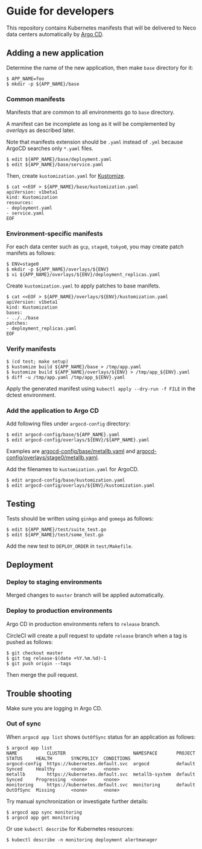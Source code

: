 Guide for developers
====================

This repository contains Kubernetes manifests that will be delivered to
Neco data centers automatically by [Argo CD][].

Adding a new application
------------------------

Determine the name of the new application, then make `base` directory for it:

```console
$ APP_NAME=foo
$ mkdir -p ${APP_NAME}/base
```

### Common manifests

Manifests that are common to all environments go to `base` directory.

A manifest can be incomplete as long as it will be complemented by
*overlays* as described later.

Note that manifests extension should be `.yaml` instead of `.yml`
because ArgoCD searches only `*.yaml` files.

```console
$ edit ${APP_NAME}/base/deployment.yaml
$ edit ${APP_NAME}/base/service.yaml
```

Then, create `kustomization.yaml` for [Kustomize][].

```console
$ cat <<EOF > ${APP_NAME}/base/kustomization.yaml
apiVersion: v1beta1
kind: Kustomization
resources:
- deployment.yaml
- service.yaml
EOF
```

### Environment-specific manifests

For each data center such as `gcp`, `stage0`, `tokyo0`, you may create
patch manifets as follows:

```console
$ ENV=stage0
$ mkdir -p ${APP_NAME}/overlays/${ENV}
$ vi ${APP_NAME}/overlays/${ENV}/deployment_replicas.yaml
```

Create `kustomization.yaml` to apply patches to base manifets.

```console
$ cat <<EOF > ${APP_NAME}/overlays/${ENV}/kustomization.yaml
apiVersion: v1beta1
kind: Kustomization
bases:
- ../../base
patches:
- deployment_replicas.yaml
EOF
```

### Verify manifests

```console
$ (cd test; make setup)
$ kustomize build ${APP_NAME}/base > /tmp/app.yaml
$ kustomize build ${APP_NAME}/overlays/${ENV} > /tmp/app_${ENV}.yaml
$ diff -u /tmp/app.yaml /tmp/app_${ENV}.yaml
```

Apply the generated manifest using `kubectl apply --dry-run -f FILE`
in the dctest environment.

### Add the application to Argo CD

Add following files under `argocd-config` directory:

```console
$ edit argocd-config/base/${APP_NAME}.yaml
$ edit argocd-config/overlays/${ENV}/${APP_NAME}.yaml
```

Examples are [argocd-config/base/metallb.yaml](argocd-config/base/metallb.yaml)
and [argocd-config/overlays/stage0/metallb.yaml](argocd-config/overlays/stage0/metallb.yaml).

Add the filenames to `kustomization.yaml` for ArgoCD.

```console
$ edit argocd-config/base/kustomization.yaml
$ edit argocd-config/overlays/${ENV}/kustomization.yaml
```

Testing
-------

Tests should be written using `ginkgo` and `gomega` as follows:

```console
$ edit ${APP_NAME}/test/suite_test.go
$ edit ${APP_NAME}/test/some_test.go
```

Add the new test to `DEPLOY_ORDER` in `test/Makefile`.

Deployment
----------

### Deploy to staging environments

Merged changes to `master` branch will be applied automatically.

### Deploy to production environments

Argo CD in production environments refers to `release` branch.

CircleCI will create a pull request to update `release` branch
when a tag is pushed as follows:

```console
$ git checkout master
$ git tag release-$(date +%Y.%m.%d)-1
$ git push origin --tags
```

Then merge the pull request.

Trouble shooting
----------------

Make sure you are logging in Argo CD.

### Out of sync

When `argocd app list` shows `OutOfSync` status for an application as follows:

```console
$ argocd app list
NAME           CLUSTER                         NAMESPACE       PROJECT  STATUS     HEALTH       SYNCPOLICY  CONDITIONS
argocd-config  https://kubernetes.default.svc  argocd          default  Synced     Healthy      <none>      <none>
metallb        https://kubernetes.default.svc  metallb-system  default  Synced     Progressing  <none>      <none>
monitoring     https://kubernetes.default.svc  monitoring      default  OutOfSync  Missing      <none>      <none>
```

Try manual synchronization or investigate further details:

```console
$ argocd app sync monitoring
$ argocd app get monitoring
```

Or use `kubectl describe` for Kubernetes resources:

```console
$ kubectl describe -n monitoring deployment alertmanager
```

[Argo CD]: https://github.com/argoproj/argo-cd
[Kustomize]: https://github.com/kubernetes-sigs/kustomize
